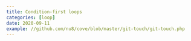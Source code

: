 ```yaml
---
title: Condition-first loops
categories: [loop]
date: 2020-09-11
example: //github.com/nu8/cove/blob/master/git-touch/git-touch.php
---
```

